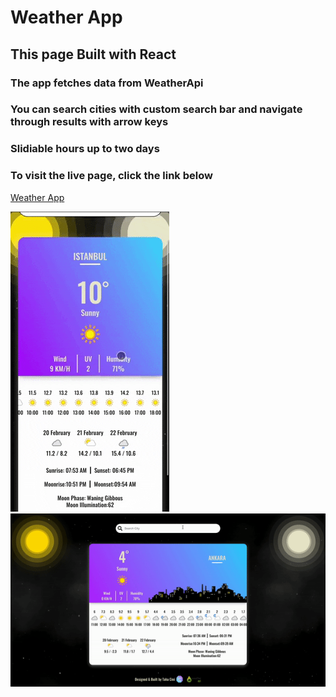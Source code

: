 # Weather App

## This page Built with React

### The app fetches data from WeatherApi

### You can search cities with custom search bar and navigate through results with arrow keys

### Slidiable hours up to two days

### To visit the live page, click the link below

[Weather App](https://nowweathers.netlify.app/)

![](./src/img/mobile.gif) ![](./src/img/pc.gif)
